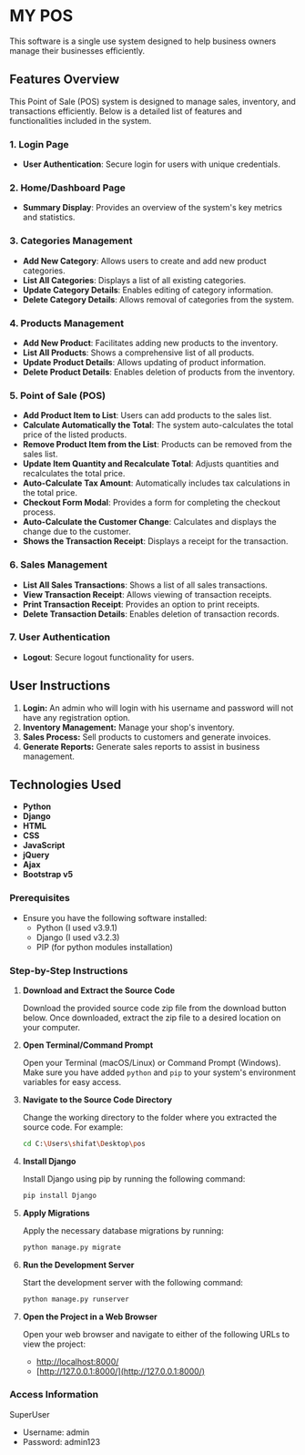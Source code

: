 # MY POS

This software is a single use system designed to help business owners manage their businesses efficiently.

## Features Overview

This Point of Sale (POS) system is designed to manage sales, inventory, and transactions efficiently. Below is a detailed list of features and functionalities included in the system.

### 1. Login Page
- **User Authentication**: Secure login for users with unique credentials.

### 2. Home/Dashboard Page
- **Summary Display**: Provides an overview of the system's key metrics and statistics.

### 3. Categories Management
- **Add New Category**: Allows users to create and add new product categories.
- **List All Categories**: Displays a list of all existing categories.
- **Update Category Details**: Enables editing of category information.
- **Delete Category Details**: Allows removal of categories from the system.

### 4. Products Management
- **Add New Product**: Facilitates adding new products to the inventory.
- **List All Products**: Shows a comprehensive list of all products.
- **Update Product Details**: Allows updating of product information.
- **Delete Product Details**: Enables deletion of products from the inventory.

### 5. Point of Sale (POS)
- **Add Product Item to List**: Users can add products to the sales list.
- **Calculate Automatically the Total**: The system auto-calculates the total price of the listed products.
- **Remove Product Item from the List**: Products can be removed from the sales list.
- **Update Item Quantity and Recalculate Total**: Adjusts quantities and recalculates the total price.
- **Auto-Calculate Tax Amount**: Automatically includes tax calculations in the total price.
- **Checkout Form Modal**: Provides a form for completing the checkout process.
- **Auto-Calculate the Customer Change**: Calculates and displays the change due to the customer.
- **Shows the Transaction Receipt**: Displays a receipt for the transaction.

### 6. Sales Management
- **List All Sales Transactions**: Shows a list of all sales transactions.
- **View Transaction Receipt**: Allows viewing of transaction receipts.
- **Print Transaction Receipt**: Provides an option to print receipts.
- **Delete Transaction Details**: Enables deletion of transaction records.

### 7. User Authentication
- **Logout**: Secure logout functionality for users.
## User Instructions

1. **Login:** An admin who will login with his username and password will not have any registration option.
2. **Inventory Management:** Manage your shop's inventory.
3. **Sales Process:** Sell products to customers and generate invoices.
4. **Generate Reports:** Generate sales reports to assist in business management.


## Technologies Used

- **Python**
- **Django**
- **HTML**
- **CSS**
- **JavaScript**
- **jQuery**
- **Ajax**
- **Bootstrap v5**

### Prerequisites
- Ensure you have the following software installed:
  - Python (I used v3.9.1)
  - Django (I used v3.2.3)
  - PIP (for python modules installation)

### Step-by-Step Instructions

1. **Download and Extract the Source Code**

    Download the provided source code zip file from the download button below. Once downloaded, extract the zip file to a desired location on your computer.

2. **Open Terminal/Command Prompt**

    Open your Terminal (macOS/Linux) or Command Prompt (Windows). Make sure you have added `python` and `pip` to your system's environment variables for easy access.

3. **Navigate to the Source Code Directory**

    Change the working directory to the folder where you extracted the source code. For example:

    ```sh
    cd C:\Users\shifat\Desktop\pos
    ```

4. **Install Django**

    Install Django using pip by running the following command:

    ```sh
    pip install Django
    ```

5. **Apply Migrations**

    Apply the necessary database migrations by running:

    ```sh
    python manage.py migrate
    ```

6. **Run the Development Server**

    Start the development server with the following command:

    ```sh
    python manage.py runserver
    ```

7. **Open the Project in a Web Browser**

    Open your web browser and navigate to either of the following URLs to view the project:

    - [http://localhost:8000/](http://localhost:8000/)
    - [http://127.0.0.1:8000/](http://127.0.0.1:8000/)
  
### Access Information
SuperUser
- Username: admin
- Password: admin123 

  

   

